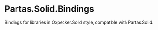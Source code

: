 # Partas.Solid.Bindings

Bindings for libraries in Oxpecker.Solid style, compatible with Partas.Solid.